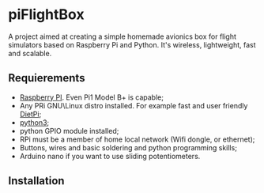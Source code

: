 # piFlightBox
A project aimed at creating a simple homemade avionics box for flight simulators based on Raspberry Pi and Python.
It's wireless, lightweight, fast and scalable.

## Requierements
- [Raspberry PI](https://www.raspberrypi.com/products/). Even Pi1 Model B+ is capable;
- Any PRi GNU\Linux distro installed. For example fast and user friendly [DietPi](https://dietpi.com/#download);
- [python3](https://wiki.python.org/moin/BeginnersGuide/Download);
- python GPIO module installed;
- RPi must be a member of home local network (Wifi dongle, or ethernet);
- Buttons, wires and basic soldering and python programming skills;
- Arduino nano if you want to use sliding potentiometers.

## Installation
